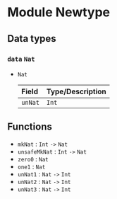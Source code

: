 # Module Newtype



## Data types

### `data` `Nat`

* `Nat`

  | Field   | Type/Description |
  | :------ | :----------------
  | `unNat` | `Int` |



## Functions

* `mkNat` : `Int` `->` `Nat`
* `unsafeMkNat` : `Int` `->` `Nat`
* `zero0` : `Nat`
* `one1` : `Nat`
* `unNat1` : `Nat` `->` `Int`
* `unNat2` : `Nat` `->` `Int`
* `unNat3` : `Nat` `->` `Int`


